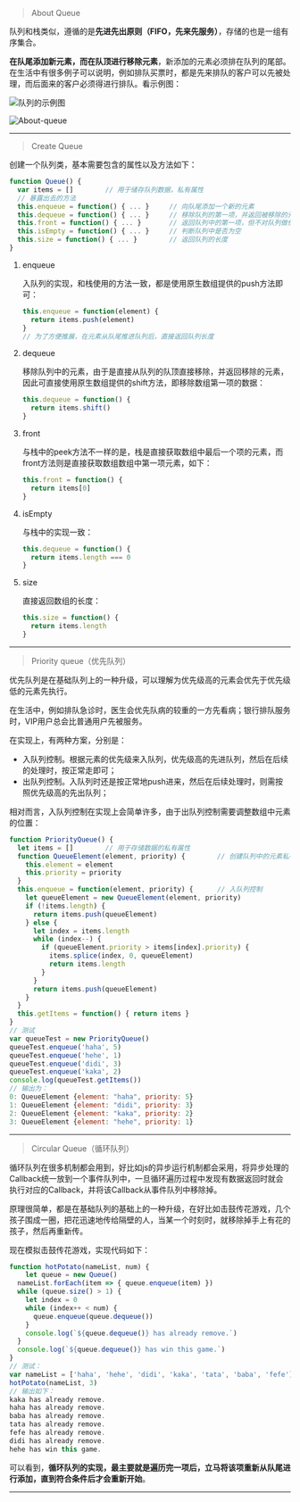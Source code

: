 > About Queue

队列和栈类似，遵循的是**先进先出原则（FIFO，先来先服务）**，存储的也是一组有序集合。

**在队尾添加新元素，而在队顶进行移除元素**，新添加的元素必须排在队列的尾部。在生活中有很多例子可以说明，例如排队买票时，都是先来排队的客户可以先被处理，而后面来的客户必须得进行排队。看示例图：



![队列的示例图](http://ppu8vcpyg.bkt.clouddn.com/About-queue.jpg)

![About-queue](/Users/andraw-lin/Mine/Personal/FE_Images/Data-Structure/About-queue.jpg)



---

> Create Queue

创建一个队列类，基本需要包含的属性以及方法如下：

```javascript
function Queue() {
  var items = []		// 用于储存队列数据，私有属性
  // 暴露出去的方法
  this.enqueue = function() { ... }		// 向队尾添加一个新的元素
  this.dequeue = function() { ... }		// 移除队列的第一项，并返回被移除的元素
  this.front = function() { ... }		// 返回队列中的第一项，但不对队列做任何改变
  this.isEmpty = function() { ... }		// 判断队列中是否为空
  this.size = function() { ... }		// 返回队列的长度
}
```

1. enqueue

   入队列的实现，和栈使用的方法一致，都是使用原生数组提供的push方法即可：

   ```javascript
   this.enqueue = function(element) {
     return items.push(element)
   }
   // 为了方便推展，在元素从队尾推进队列后，直接返回队列长度
   ```

2. dequeue

   移除队列中的元素，由于是直接从队列的队顶直接移除，并返回移除的元素，因此可直接使用原生数组提供的shift方法，即移除数组第一项的数据：

   ```javascript
   this.dequeue = function() {
     return items.shift()
   }
   ```

3. front

   与栈中的peek方法不一样的是，栈是直接获取数组中最后一个项的元素，而front方法则是直接获取数组数组中第一项元素，如下：

   ```javascript
   this.front = function() {
     return items[0]
   }
   ```

4. isEmpty

   与栈中的实现一致：

   ```javascript
   this.dequeue = function() {
     return items.length === 0
   }
   ```

5. size

   直接返回数组的长度：

   ```javascript
   this.size = function() {
     return items.length
   }
   ```

---

> Priority queue（优先队列）

优先队列是在基础队列上的一种升级，可以理解为优先级高的元素会优先于优先级低的元素先执行。

在生活中，例如排队急诊时，医生会优先队病的较重的一方先看病；银行排队服务时，VIP用户总会比普通用户先被服务。

在实现上，有两种方案，分别是：

- 入队列控制。根据元素的优先级来入队列，优先级高的先进队列，然后在后续的处理时，按正常走即可；
- 出队列控制。入队列时还是按正常地push进来，然后在后续处理时，则需按照优先级高的先出队列；

相对而言，入队列控制在实现上会简单许多，由于出队列控制需要调整数组中元素的位置：

```javascript
function PriorityQueue() {
  let items = []		// 用于存储数据的私有属性
  function QueueElement(element, priority) {		// 创建队列中的元素私有类
    this.element = element
    this.priority = priority
  }
  this.enqueue = function(element, priority) {		// 入队列控制
  	let queueElement = new QueueElement(element, priority)
    if (!items.length) {
      return items.push(queueElement)
    } else {
      let index = items.length
      while (index--) {
        if (queueElement.priority > items[index].priority) {
          items.splice(index, 0, queueElement)
          return items.length
        }
      }
      return items.push(queueElement)
    }
  }
  this.getItems = function() { return items }
}
// 测试
var queueTest = new PriorityQueue()
queueTest.enqueue('haha', 5)
queueTest.enqueue('hehe', 1)
queueTest.enqueue('didi', 3)
queueTest.enqueue('kaka', 2)
console.log(queueTest.getItems())
// 输出为：
0: QueueElement {element: "haha", priority: 5}
1: QueueElement {element: "didi", priority: 3}
2: QueueElement {element: "kaka", priority: 2}
3: QueueElement {element: "hehe", priority: 1}
```

---

> Circular Queue（循环队列）

循环队列在很多机制都会用到，好比如js的异步运行机制都会采用，将异步处理的Callback统一放到一个事件队列中，一旦循环遍历过程中发现有数据返回时就会执行对应的Callback，并将该Callback从事件队列中移除掉。

原理很简单，都是在基础队列的基础上的一种升级，在好比如击鼓传花游戏，几个孩子围成一圈，把花迅速地传给隔壁的人，当某一个时刻时，就移除掉手上有花的孩子，然后再重新传。

现在模拟击鼓传花游戏，实现代码如下：

```javascript
function hotPotato(nameList, num) {
	let queue = new Queue()
  nameList.forEach(item => { queue.enqueue(item) })
  while (queue.size() > 1) {
    let index = 0
    while (index++ < num) {
      queue.enqueue(queue.dequeue())
    }
    console.log(`${queue.dequeue()} has already remove.`)
  }
  console.log(`${queue.dequeue()} has win this game.`)
}
// 测试：
var nameList = ['haha', 'hehe', 'didi', 'kaka', 'tata', 'baba', 'fefe']
hotPotato(nameList, 3)
// 输出如下：
kaka has already remove.
haha has already remove.
baba has already remove.
tata has already remove.
fefe has already remove.
didi has already remove.
hehe has win this game.
```

可以看到，**循环队列的实现，最主要就是遍历完一项后，立马将该项重新从队尾进行添加，直到符合条件后才会重新开始**。

---

